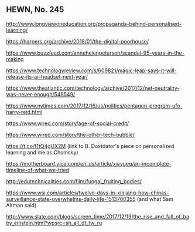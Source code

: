 ## HEWN, No. 245

http://www.longviewoneducation.org/propaganda-behind-personalised-learning/

https://harpers.org/archive/2018/01/the-digital-poorhouse/

https://www.buzzfeed.com/annehelenpetersen/scandal-95-years-in-the-making

https://www.technologyreview.com/s/609821/magic-leap-says-it-will-release-its-ar-headset-next-year/

https://www.theatlantic.com/technology/archive/2017/12/net-neutrality-was-never-enough/548549/

https://www.nytimes.com/2017/12/16/us/politics/pentagon-program-ufo-harry-reid.html

https://www.wired.com/story/age-of-social-credit/

https://www.wired.com/story/the-other-tech-bubble/

https://t.co/f1tQ4gUX2M (link to B. Doxtdator's piece on personalized learning and me as Chomsky)

https://motherboard.vice.com/en_us/article/xwvgeq/an-incomplete-timeline-of-what-we-tried

http://edutechnicalities.com/film/fungal_fruiting_bodies/

https://www.wsj.com/articles/twelve-days-in-xinjiang-how-chinas-surveillance-state-overwhelms-daily-life-1513700355 (and what Sam Altman said)

http://www.slate.com/blogs/screen_time/2017/12/19/the_rise_and_fall_of_baby_einstein.html?wpsrc=sh_all_dt_tw_ru
